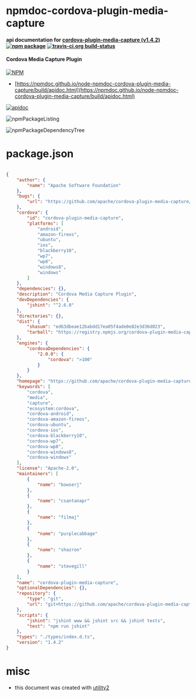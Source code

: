 # npmdoc-cordova-plugin-media-capture

#### api documentation for  [cordova-plugin-media-capture (v1.4.2)](https://github.com/apache/cordova-plugin-media-capture#readme)  [![npm package](https://img.shields.io/npm/v/npmdoc-cordova-plugin-media-capture.svg?style=flat-square)](https://www.npmjs.org/package/npmdoc-cordova-plugin-media-capture) [![travis-ci.org build-status](https://api.travis-ci.org/npmdoc/node-npmdoc-cordova-plugin-media-capture.svg)](https://travis-ci.org/npmdoc/node-npmdoc-cordova-plugin-media-capture)

#### Cordova Media Capture Plugin

[![NPM](https://nodei.co/npm/cordova-plugin-media-capture.png?downloads=true&downloadRank=true&stars=true)](https://www.npmjs.com/package/cordova-plugin-media-capture)

- [https://npmdoc.github.io/node-npmdoc-cordova-plugin-media-capture/build/apidoc.html](https://npmdoc.github.io/node-npmdoc-cordova-plugin-media-capture/build/apidoc.html)

[![apidoc](https://npmdoc.github.io/node-npmdoc-cordova-plugin-media-capture/build/screenCapture.buildCi.browser.%252Ftmp%252Fbuild%252Fapidoc.html.png)](https://npmdoc.github.io/node-npmdoc-cordova-plugin-media-capture/build/apidoc.html)

![npmPackageListing](https://npmdoc.github.io/node-npmdoc-cordova-plugin-media-capture/build/screenCapture.npmPackageListing.svg)

![npmPackageDependencyTree](https://npmdoc.github.io/node-npmdoc-cordova-plugin-media-capture/build/screenCapture.npmPackageDependencyTree.svg)



# package.json

```json

{
    "author": {
        "name": "Apache Software Foundation"
    },
    "bugs": {
        "url": "https://github.com/apache/cordova-plugin-media-capture/issues"
    },
    "cordova": {
        "id": "cordova-plugin-media-capture",
        "platforms": [
            "android",
            "amazon-fireos",
            "ubuntu",
            "ios",
            "blackberry10",
            "wp7",
            "wp8",
            "windows8",
            "windows"
        ]
    },
    "dependencies": {},
    "description": "Cordova Media Capture Plugin",
    "devDependencies": {
        "jshint": "^2.6.0"
    },
    "directories": {},
    "dist": {
        "shasum": "ed63dbeae12babdd17ea05f4ade0e82e3d36d023",
        "tarball": "https://registry.npmjs.org/cordova-plugin-media-capture/-/cordova-plugin-media-capture-1.4.2.tgz"
    },
    "engines": {
        "cordovaDependencies": {
            "2.0.0": {
                "cordova": ">100"
            }
        }
    },
    "homepage": "https://github.com/apache/cordova-plugin-media-capture#readme",
    "keywords": [
        "cordova",
        "media",
        "capture",
        "ecosystem:cordova",
        "cordova-android",
        "cordova-amazon-fireos",
        "cordova-ubuntu",
        "cordova-ios",
        "cordova-blackberry10",
        "cordova-wp7",
        "cordova-wp8",
        "cordova-windows8",
        "cordova-windows"
    ],
    "license": "Apache-2.0",
    "maintainers": [
        {
            "name": "bowserj"
        },
        {
            "name": "csantanapr"
        },
        {
            "name": "filmaj"
        },
        {
            "name": "purplecabbage"
        },
        {
            "name": "shazron"
        },
        {
            "name": "stevegill"
        }
    ],
    "name": "cordova-plugin-media-capture",
    "optionalDependencies": {},
    "repository": {
        "type": "git",
        "url": "git+https://github.com/apache/cordova-plugin-media-capture.git"
    },
    "scripts": {
        "jshint": "jshint www && jshint src && jshint tests",
        "test": "npm run jshint"
    },
    "types": "./types/index.d.ts",
    "version": "1.4.2"
}
```



# misc
- this document was created with [utility2](https://github.com/kaizhu256/node-utility2)
